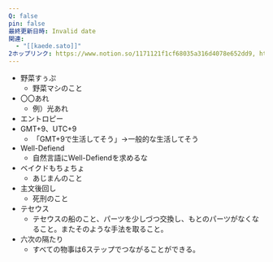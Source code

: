 ```yaml
---
Q: false
pin: false
最終更新日時: Invalid date
関連:
  - "[[kaede.sato]]"
2ホップリンク: https://www.notion.so/1171121f1cf68035a316d4078e652dd9, https://www.notion.so/12d1121f1cf680ba812be2dceea3d71f, https://www.notion.so/1371121f1cf6801fa701ccdb8d3e88a4, https://www.notion.so/1521121f1cf680599b60d7229b48b5ad, https://www.notion.so/1531121f1cf6801aab6bf6d15afbb16a, https://www.notion.so/1b852f0d9a674feea6621cc6d3bc100d, https://www.notion.so/2c848310d3134726b8f6b5ecefd972dc, https://www.notion.so/c90ae538b11f497cb2be155abc6f6447, https://www.notion.so/d12208cdc5c34e599f720a53ce566daa
---
```

  

- 野菜すぅぷ
    - 野菜マシのこと
- 〇〇あれ
    - 例）光あれ
- エントロピー
- GMT+9、UTC+9
    - 「GMT+9で生活してそう」→一般的な生活してそう
- Well-Defiend
    - 自然言語にWell-Defiendを求めるな
- ベイクドもちょちょ
    - あじまんのこと
- 主文後回し
    - 死刑のこと
- テセウス
    - テセウスの船のこと、パーツを少しづつ交換し、もとのパーツがなくなること。またそのような手法を取ること。
- 六次の隔たり
    - すべての物事は6ステップでつながることができる。
